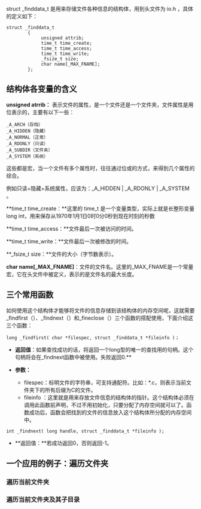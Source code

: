 
struct _finddata_t 是用来存储文件各种信息的结构体，用到头文件为 io.h ，具体的定义如下：

```
struct _finddata_t
        {
             unsigned attrib;
             time_t time_create;
             time_t time_access;
             time_t time_write;
             _fsize_t size;
             char name[_MAX_FNAME];
        };
```

## **结构体各变量的含义**

**unsigned atrrib：** 表示文件的属性，是一个文件还是一个文件夹，文件属性是用位表示的，主要有以下一些：

```
_A_ARCH（存档）
_A_HIDDEN（隐藏）
_A_NORMAL（正常）
_A_RDONLY（只读）
_A_SUBDIR（文件夹）
_A_SYSTEM（系统）
```

这些都是宏，当一个文件有多个属性时，往往通过位或的方式，来得到几个属性的综合。

例如只读+隐藏+系统属性，应该为：_A_HIDDEN | _A_RDONLY | _A_SYSTEM 。

**time_t time_create：**这里的 time_t 是一个变量类型，实际上就是长整形变量 long int，用来保存从1970年1月1日0时0分0秒到现在时刻的秒数

**time_t time_access：**文件最后一次被访问的时间。

**time_t time_write：**文件最后一次被修改的时间。

**_fsize_t size：**文件的大小（字节数表示）。

**char name[_MAX_FNAME]**：文件的文件名。这里的_MAX_FNAME是一个常量宏，它在头文件中被定义，表示的是文件名的最大长度。

## 三个常用函数

如何使用这个结构体才能够将文件的信息存储到该结构体的内存空间呢，这就需要_findfirst（）、_findnext（）和_fineclose（）三个函数的搭配使用，下面介绍这三个函数：

`long _findfirst( char *filespec, struct _finddata_t *fileinfo )；`

- **返回值**：如果查找成功的话，将返回一个long型的唯一的查找用的句柄。这个句柄将会在_findnext函数中被使用。失败返回0.**

- **参数：**
  - filespec：标明文件的字符串，可支持通配符。比如：*.c，则表示当前文件夹下的所有后缀为C的文件。
  - fileinfo ：这里就是用来存放文件信息的结构体的指针。这个结构体必须在调用此函数前声明，不过不用初始化，只要分配了内存空间就可以了。函数成功后，函数会把找到的文件的信息放入这个结构体所分配的内存空间中。

 

`int _findnext( long handle, struct _finddata_t *fileinfo );`

- **返回值：**若成功返回0，否则返回-1。

## 一个应用的例子：遍历文件夹

### 遍历当前文件夹

### 遍历当前文件夹及其子目录


